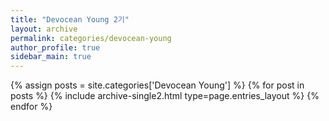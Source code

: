 ```yaml
---
title: "Devocean Young 2기"
layout: archive
permalink: categories/devocean-young
author_profile: true
sidebar_main: true
---
```



{% assign posts = site.categories['Devocean Young'] %}
{% for post in posts %} {% include archive-single2.html type=page.entries_layout %} {% endfor %}